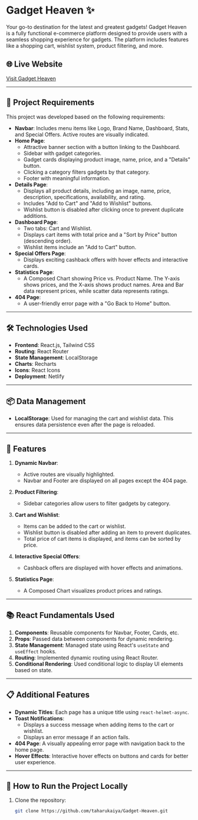 # Gadget Heaven ✨

Your go-to destination for the latest and greatest gadgets! Gadget Heaven is a fully functional e-commerce platform designed to provide users with a seamless shopping experience for gadgets. The platform includes features like a shopping cart, wishlist system, product filtering, and more.

## 🌐 Live Website

[Visit Gadget Heaven](https://gadget-heaven-online-gadget-shop.netlify.app/)

---

## 📄 Project Requirements

This project was developed based on the following requirements:

- **Navbar**: Includes menu items like Logo, Brand Name, Dashboard, Stats, and Special Offers. Active routes are visually indicated.
- **Home Page**:
  - Attractive banner section with a button linking to the Dashboard.
  - Sidebar with gadget categories.
  - Gadget cards displaying product image, name, price, and a "Details" button.
  - Clicking a category filters gadgets by that category.
  - Footer with meaningful information.
- **Details Page**:
  - Displays all product details, including an image, name, price, description, specifications, availability, and rating.
  - Includes "Add to Cart" and "Add to Wishlist" buttons.
  - Wishlist button is disabled after clicking once to prevent duplicate additions.
- **Dashboard Page**:
  - Two tabs: Cart and Wishlist.
  - Displays cart items with total price and a "Sort by Price" button (descending order).
  - Wishlist items include an "Add to Cart" button.
- **Special Offers Page**:
  - Displays exciting cashback offers with hover effects and interactive cards.
- **Statistics Page**:
  - A Composed Chart showing Price vs. Product Name. The Y-axis shows prices, and the X-axis shows product names. Area and Bar data represent prices, while scatter data represents ratings.
- **404 Page**:
  - A user-friendly error page with a "Go Back to Home" button.

---

## 🛠️ Technologies Used

- **Frontend**: React.js, Tailwind CSS
- **Routing**: React Router
- **State Management**: LocalStorage
- **Charts**: Recharts
- **Icons**: React Icons
- **Deployment**: Netlify

---

## 📦 Data Management

- **LocalStorage**: Used for managing the cart and wishlist data. This ensures data persistence even after the page is reloaded.

---

## 🚀 Features

1. **Dynamic Navbar**:

   - Active routes are visually highlighted.
   - Navbar and Footer are displayed on all pages except the 404 page.

2. **Product Filtering**:

   - Sidebar categories allow users to filter gadgets by category.

3. **Cart and Wishlist**:

   - Items can be added to the cart or wishlist.
   - Wishlist button is disabled after adding an item to prevent duplicates.
   - Total price of cart items is displayed, and items can be sorted by price.

4. **Interactive Special Offers**:

   - Cashback offers are displayed with hover effects and animations.

5. **Statistics Page**:
   - A Composed Chart visualizes product prices and ratings.

---

## 📚 React Fundamentals Used

1. **Components**: Reusable components for Navbar, Footer, Cards, etc.
2. **Props**: Passed data between components for dynamic rendering.
3. **State Management**: Managed state using React's `useState` and `useEffect` hooks.
4. **Routing**: Implemented dynamic routing using React Router.
5. **Conditional Rendering**: Used conditional logic to display UI elements based on state.

---

## 📋 Additional Features

- **Dynamic Titles**: Each page has a unique title using `react-helmet-async`.
- **Toast Notifications**:
  - Displays a success message when adding items to the cart or wishlist.
  - Displays an error message if an action fails.
- **404 Page**: A visually appealing error page with navigation back to the home page.
- **Hover Effects**: Interactive hover effects on buttons and cards for better user experience.

---

## 📄 How to Run the Project Locally

1. Clone the repository:
   ```bash
   git clone https://github.com/taharukaiya/Gadget-Heaven.git
   ```
